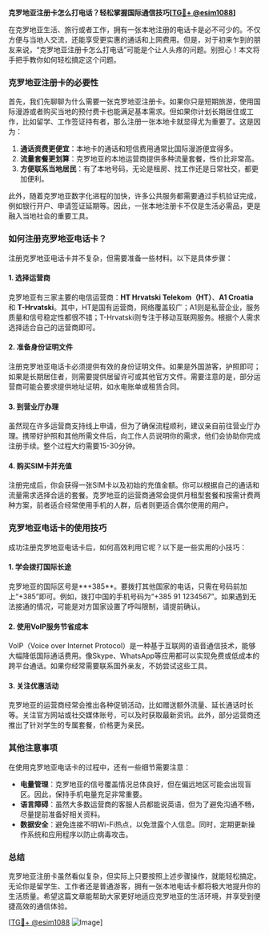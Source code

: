 **克罗地亚注册卡怎么打电话？轻松掌握国际通信技巧[[TG💪+ @esim1088](https://t.me/s/esim1088)]**

在克罗地亚生活、旅行或者工作，拥有一张本地注册的电话卡是必不可少的。不仅方便与当地人交流，还能享受更实惠的通话和上网费用。但是，对于初来乍到的朋友来说，“克罗地亚注册卡怎么打电话”可能是个让人头疼的问题。别担心！本文将手把手教你如何轻松搞定这个问题。

### 克罗地亚注册卡的必要性

首先，我们先聊聊为什么需要一张克罗地亚注册卡。如果你只是短期旅游，使用国际漫游或者购买当地的预付费卡也能满足基本需求。但如果你计划长期居住或工作，比如留学、工作签证持有者，那么注册一张本地卡就显得尤为重要了。这是因为：

1. **通话资费更便宜**：本地卡的通话和短信费用通常比国际漫游便宜得多。
2. **流量套餐更划算**：克罗地亚的本地运营商提供多种流量套餐，性价比非常高。
3. **方便联系当地居民**：有了本地号码，无论是租房、找工作还是日常社交，都更加便利。

此外，随着克罗地亚数字化进程的加快，许多公共服务都需要通过手机验证完成，例如银行开户、申请签证延期等。因此，一张本地注册卡不仅是生活必需品，更是融入当地社会的重要工具。

### 如何注册克罗地亚电话卡？

注册克罗地亚电话卡并不复杂，但需要准备一些材料。以下是具体步骤：

#### 1. 选择运营商

克罗地亚有三家主要的电信运营商：**HT Hrvatski Telekom（HT）**、**A1 Croatia** 和 **T-Hrvatski**。其中，HT是国有运营商，网络覆盖较广；A1则是私营企业，服务质量和信号稳定性都很不错；T-Hrvatski则专注于移动互联网服务。根据个人需求选择适合自己的运营商即可。

#### 2. 准备身份证明文件

注册克罗地亚电话卡必须提供有效的身份证明文件。如果是外国游客，护照即可；如果是长期居住者，则需要提供居留许可或其他官方文件。需要注意的是，部分运营商可能会要求提供地址证明，如水电账单或租赁合同。

#### 3. 到营业厅办理

虽然现在许多运营商支持线上申请，但为了确保流程顺利，建议亲自前往营业厅办理。携带好护照和其他所需文件后，向工作人员说明你的需求，他们会协助你完成注册手续。整个过程大约需要15-30分钟。

#### 4. 购买SIM卡并充值

注册完成后，你会获得一张SIM卡以及初始的充值金额。你可以根据自己的通话和流量需求选择合适的套餐。克罗地亚的运营商通常会提供月租型套餐和按需计费两种方案，前者适合经常使用手机的人群，后者则更适合偶尔使用的用户。

### 克罗地亚电话卡的使用技巧

成功注册克罗地亚电话卡后，如何高效利用它呢？以下是一些实用的小技巧：

#### 1. 学会拨打国际长途

克罗地亚的国际区号是**+385**。要拨打其他国家的电话，只需在号码前加上“+385”即可。例如，拨打中国的手机号码为“+385 91 1234567”。如果遇到无法接通的情况，可能是对方国家设置了呼叫限制，请提前确认。

#### 2. 使用VoIP服务节省成本

VoIP（Voice over Internet Protocol）是一种基于互联网的语音通信技术，能够大幅降低国际通话费用。像Skype、WhatsApp等应用都可以实现免费或低成本的跨平台通话。如果你经常需要联系国外亲友，不妨尝试这些工具。

#### 3. 关注优惠活动

克罗地亚的运营商经常会推出各种促销活动，比如赠送额外流量、延长通话时长等。关注官方网站或社交媒体账号，可以及时获取最新资讯。此外，部分运营商还推出了针对学生的专属套餐，价格更为亲民。

### 其他注意事项

在使用克罗地亚电话卡的过程中，还有一些细节需要注意：

- **电量管理**：克罗地亚的信号覆盖情况总体良好，但在偏远地区可能会出现盲区。因此，保持手机电量充足非常重要。
- **语言障碍**：虽然大多数运营商的客服人员都能说英语，但为了避免沟通不畅，尽量提前准备好相关资料。
- **数据安全**：避免连接不明Wi-Fi热点，以免泄露个人信息。同时，定期更新操作系统和应用程序以防止病毒攻击。

### 总结

克罗地亚注册卡虽然看似复杂，但实际上只要按照上述步骤操作，就能轻松搞定。无论你是留学生、工作者还是普通游客，拥有一张本地电话卡都将极大地提升你的生活质量。希望这篇文章能帮助大家更好地适应克罗地亚的生活环境，并享受到便捷高效的通信体验。

[[TG💪+ @esim1088](https://t.me/s/esim1088) ![Image](https://i.postimg.cc/4NQfJmqS/Snipaste-2025-05-13-00-14-12.png)]